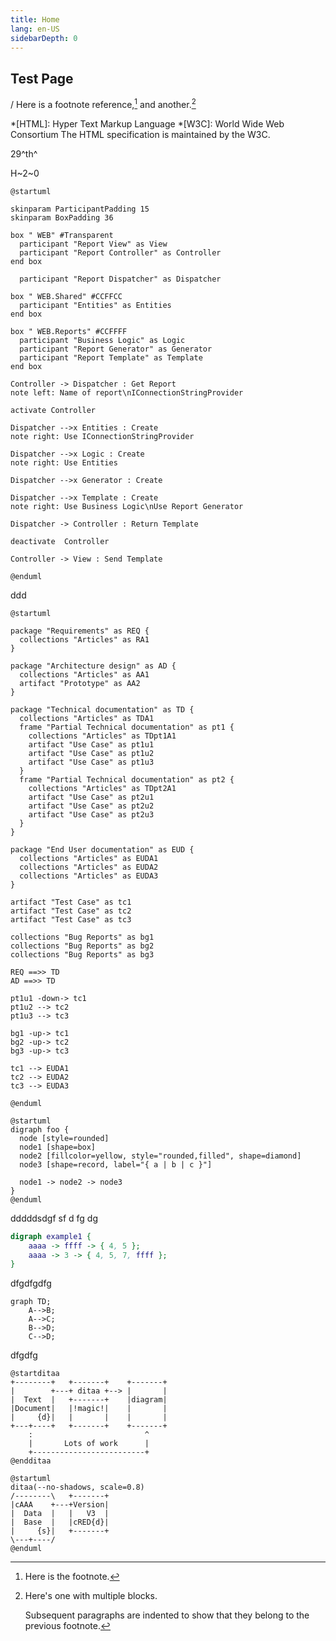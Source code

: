 ```yaml
---
title: Home
lang: en-US
sidebarDepth: 0
---
```


## Test Page
/
Here is a footnote reference,[^1] and another.[^longnote]

[^1]: Here is the footnote.

[^longnote]: Here's one with multiple blocks.

    Subsequent paragraphs are indented to show that they
belong to the previous footnote.

*[HTML]: Hyper Text Markup Language
*[W3C]:  World Wide Web Consortium
The HTML specification
is maintained by the W3C.

29^th^

H~2~0

```plantuml
@startuml

skinparam ParticipantPadding 15
skinparam BoxPadding 36

box " WEB" #Transparent
  participant "Report View" as View
  participant "Report Controller" as Controller
end box

  participant "Report Dispatcher" as Dispatcher

box " WEB.Shared" #CCFFCC
  participant "Entities" as Entities
end box

box " WEB.Reports" #CCFFFF
  participant "Business Logic" as Logic
  participant "Report Generator" as Generator
  participant "Report Template" as Template
end box

Controller -> Dispatcher : Get Report
note left: Name of report\nIConnectionStringProvider

activate Controller

Dispatcher -->x Entities : Create
note right: Use IConnectionStringProvider

Dispatcher -->x Logic : Create
note right: Use Entities

Dispatcher -->x Generator : Create

Dispatcher -->x Template : Create
note right: Use Business Logic\nUse Report Generator

Dispatcher -> Controller : Return Template

deactivate  Controller

Controller -> View : Send Template

@enduml
```

ddd

```plantuml
@startuml

package "Requirements" as REQ {
  collections "Articles" as RA1
}

package "Architecture design" as AD {
  collections "Articles" as AA1
  artifact "Prototype" as AA2
}

package "Technical documentation" as TD {
  collections "Articles" as TDA1
  frame "Partial Technical documentation" as pt1 {
    collections "Articles" as TDpt1A1
    artifact "Use Case" as pt1u1
    artifact "Use Case" as pt1u2
    artifact "Use Case" as pt1u3
  }
  frame "Partial Technical documentation" as pt2 {
    collections "Articles" as TDpt2A1
    artifact "Use Case" as pt2u1
    artifact "Use Case" as pt2u2
    artifact "Use Case" as pt2u3
  }
}

package "End User documentation" as EUD {
  collections "Articles" as EUDA1
  collections "Articles" as EUDA2
  collections "Articles" as EUDA3
}

artifact "Test Case" as tc1
artifact "Test Case" as tc2
artifact "Test Case" as tc3

collections "Bug Reports" as bg1
collections "Bug Reports" as bg2
collections "Bug Reports" as bg3

REQ ==>> TD
AD ==>> TD

pt1u1 -down-> tc1
pt1u2 --> tc2
pt1u3 --> tc3

bg1 -up-> tc1
bg2 -up-> tc2
bg3 -up-> tc3

tc1 --> EUDA1
tc2 --> EUDA2
tc3 --> EUDA3

@enduml
```



```plantuml
@startuml
digraph foo {
  node [style=rounded]
  node1 [shape=box]
  node2 [fillcolor=yellow, style="rounded,filled", shape=diamond]
  node3 [shape=record, label="{ a | b | c }"]

  node1 -> node2 -> node3
}
@enduml
```

dddddsdgf sf
d fg dg

```dot
digraph example1 {
    aaaa -> ffff -> { 4, 5 };
    aaaa -> 3 -> { 4, 5, 7, ffff };
}
```

dfgdfgdfg

```mermaid
graph TD;
    A-->B;
    A-->C;
    B-->D;
    C-->D;
```

dfgdfg


```plantuml
@startditaa
+--------+   +-------+    +-------+
|        +---+ ditaa +--> |       |
|  Text  |   +-------+    |diagram|
|Document|   |!magic!|    |       |
|     {d}|   |       |    |       |
+---+----+   +-------+    +-------+
	:                         ^
	|       Lots of work      |
	+-------------------------+
@endditaa
```

```plantuml
@startuml
ditaa(--no-shadows, scale=0.8)
/--------\   +-------+
|cAAA    +---+Version|
|  Data  |   |   V3  |
|  Base  |   |cRED{d}|
|     {s}|   +-------+
\---+----/
@enduml
```